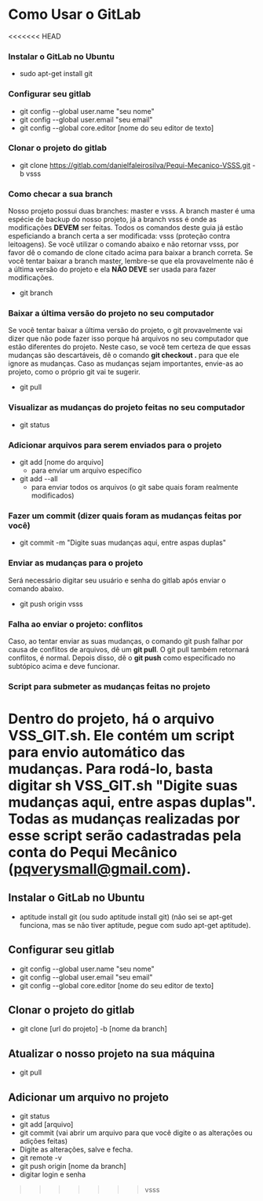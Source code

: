 # Como Usar o GitLab
<<<<<<< HEAD

### Instalar o GitLab no Ubuntu
- sudo apt-get install git

### Configurar seu gitlab
- git config --global user.name "seu nome"
- git config --global user.email "seu email"
- git config --global core.editor [nome do seu editor de texto]

### Clonar o projeto do gitlab
- git clone https://gitlab.com/danielfaleirosilva/Pequi-Mecanico-VSSS.git -b vsss


### Como checar a sua branch
Nosso projeto possui duas branches: master e vsss. A branch master é uma espécie de backup do nosso projeto, já a branch vsss é onde as modificações **DEVEM** ser feitas.
Todos os comandos deste guia já estão espeficiando a branch certa a ser modificada: vsss (proteção contra leitoagens). Se você utilizar o comando abaixo e não retornar vsss,
por favor dê o comando de clone citado acima para baixar a branch correta. Se você tentar baixar a branch master, lembre-se que ela provavelmente não é a última versão do
projeto e ela **NÃO DEVE** ser usada para fazer modificações.
- git branch

### Baixar a última versão do projeto no seu computador
Se você tentar baixar a última versão do projeto, o git provavelmente vai dizer que não pode fazer isso porque há arquivos no seu computador que estão diferentes do projeto. Neste caso,
se você tem certeza de que essas mudanças são descartáveis, dê o comando **git checkout .** para que ele ignore as mudanças. Caso as mudanças sejam importantes, envie-as ao projeto, como
o próprio git vai te sugerir.
- git pull

### Visualizar as mudanças do projeto feitas no seu computador
- git status

### Adicionar arquivos para serem enviados para o projeto
- git add [nome do arquivo]
    * para enviar um arquivo específico
- git add --all
    * para enviar todos os arquivos (o git sabe quais foram realmente modificados)

### Fazer um commit (dizer quais foram as mudanças feitas por você)
- git commit -m "Digite suas mudanças aqui, entre aspas duplas"


### Enviar as mudanças para o projeto
Será necessário digitar seu usuário e senha do gitlab após enviar o comando abaixo.
- git push origin vsss

### Falha ao enviar o projeto: conflitos
Caso, ao tentar enviar as suas mudanças, o comando git push falhar por causa de conflitos de arquivos, dê um **git pull**. 
O git pull também retornará conflitos, é normal. Depois disso, dê o **git push** como especificado no subtópico acima e
deve funcionar.

### Script para submeter as mudanças feitas no projeto
Dentro do projeto, há o arquivo **VSS_GIT.sh**. Ele contém um script para envio automático das mudanças.
Para rodá-lo, basta digitar **sh VSS_GIT.sh "Digite suas mudanças aqui, entre aspas duplas"**. Todas as mudanças realizadas por esse script serão cadastradas
pela conta do Pequi Mecânico (pqverysmall@gmail.com).
=======

## Instalar o GitLab no Ubuntu
- aptitude install git (ou sudo aptitude install git)
(não sei se apt-get funciona, mas se não tiver aptitude, pegue com sudo apt-get aptitude).

## Configurar seu gitlab
- git config --global user.name "seu nome"
- git config --global user.email "seu email"
- git config --global core.editor [nome do seu editor de texto]

## Clonar o projeto do gitlab
- git clone [url do projeto] -b [nome da branch]

## Atualizar o nosso projeto na sua máquina
- git pull

## Adicionar um arquivo no projeto
- git status
- git add [arquivo]
- git commit (vai abrir um arquivo para que você digite o as alterações ou adições feitas)
- Digite as alterações, salve e fecha.
- git remote -v
- git push origin [nome da branch]
- digitar login e senha
>>>>>>> vsss

